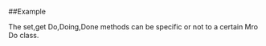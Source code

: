 
<!---
FrozenIsBool True
-->

##Example

The set,get Do,Doing,Done methods can be specific or not to a certain Mro Do class.